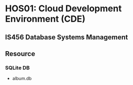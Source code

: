 # HOS01: Cloud Development Environment  (CDE)
## IS456 Database Systems Management


## Resource
### SQLite DB
* album.db
